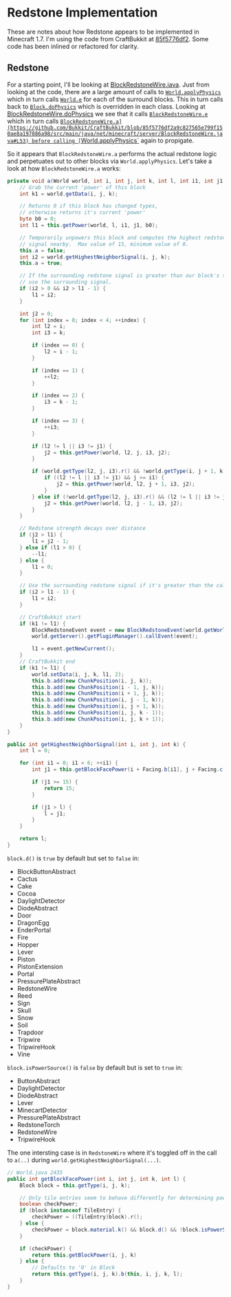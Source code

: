 Redstone Implementation
=======================

These are notes about how Redstone appears to be implemented in Minecraft 1.7.  I'm using the code from CraftBukkit at [85f5776df2](https://github.com/Bukkit/CraftBukkit/tree/85f5776df2a9c827565e799f150ae8a197086a98).  Some code has been inlined or refactored for clarity.

Redstone
--------

For a starting point, I'll be looking at [BlockRedstoneWire.java](https://github.com/Bukkit/CraftBukkit/blob/85f5776df2a9c827565e799f150ae8a197086a98/src/main/java/net/minecraft/server/BlockRedstoneWire.java).
Just from looking at the code, there are a large amount of calls to [`World.applyPhysics`](https://github.com/Bukkit/CraftBukkit/blob/85f5776df2a9c827565e799f150ae8a197086a98/src/main/java/net/minecraft/server/World.java#L434) which in turn calls [`World.e`](https://github.com/Bukkit/CraftBukkit/blob/85f5776df2a9c827565e799f150ae8a197086a98/src/main/java/net/minecraft/server/World.java#L469) for each of the surround blocks.
This in turn calls back to [`Block.doPhysics`](https://github.com/Bukkit/CraftBukkit/blob/85f5776df2a9c827565e799f150ae8a197086a98/src/main/java/net/minecraft/server/Block.java#L430) which is overridden in each class.
Looking at [BlockRedstoneWire.doPhysics](https://github.com/Bukkit/CraftBukkit/blob/85f5776df2a9c827565e799f150ae8a197086a98/src/main/java/net/minecraft/server/BlockRedstoneWire.java#L232) we see that it calls [`BlockRedstoneWire.e`](https://github.com/Bukkit/CraftBukkit/blob/85f5776df2a9c827565e799f150ae8a197086a98/src/main/java/net/minecraft/server/BlockRedstoneWire.java#L40) which in turn calls [`BlockRedstoneWire.a](https://github.com/Bukkit/CraftBukkit/blob/85f5776df2a9c827565e799f150ae8a197086a98/src/main/java/net/minecraft/server/BlockRedstoneWire.java#L53) before calling [`World.applyPhysics`](https://github.com/Bukkit/CraftBukkit/blob/85f5776df2a9c827565e799f150ae8a197086a98/src/main/java/net/minecraft/server/BlockRedstoneWire.java#L40) again to propigate.

So it appears that `BlockRedstoneWire.a` performs the actual redstone logic and perpetuates out to other blocks via `World.applyPhysics`.  Let's take a look at how `BlockRedstoneWire.a` works:

```java
private void a(World world, int i, int j, int k, int l, int i1, int j1) {
    // Grab the current 'power' of this block
    int k1 = world.getData(i, j, k);

    // Returns 0 if this block has changed types,
    // otherwise returns it's current 'power'
    byte b0 = 0;
    int l1 = this.getPower(world, l, i1, j1, b0);

    // Temporarily unpowers this block and computes the highest redstone
    // signal nearby.  Max value of 15, minimum value of 0.
    this.a = false;
    int i2 = world.getHighestNeighborSignal(i, j, k);
    this.a = true;

    // If the surrounding redstone signal is greater than our block's signal
    // use the surrounding signal.
    if (i2 > 0 && i2 > l1 - 1) {
        l1 = i2;
    }

    int j2 = 0;
    for (int index = 0; index < 4; ++index) {
        int l2 = i;
        int i3 = k;

        if (index == 0) {
            l2 = i - 1;
        }

        if (index == 1) {
            ++l2;
        }

        if (index == 2) {
            i3 = k - 1;
        }

        if (index == 3) {
            ++i3;
        }

        if (l2 != l || i3 != j1) {
            j2 = this.getPower(world, l2, j, i3, j2);
        }

        if (world.getType(l2, j, i3).r() && !world.getType(i, j + 1, k).r()) {
            if ((l2 != l || i3 != j1) && j >= i1) {
                j2 = this.getPower(world, l2, j + 1, i3, j2);
            }
        } else if (!world.getType(l2, j, i3).r() && (l2 != l || i3 != j1) && j <= i1) {
            j2 = this.getPower(world, l2, j - 1, i3, j2);
        }
    }

    // Redstone strength decays over distance
    if (j2 > l1) {
        l1 = j2 - 1;
    } else if (l1 > 0) {
        --l1;
    } else {
        l1 = 0;
    }

    // Use the surrounding redstone signal if it's greater than the calculated signal.
    if (i2 > l1 - 1) {
        l1 = i2;
    }

    // CraftBukkit start
    if (k1 != l1) {
        BlockRedstoneEvent event = new BlockRedstoneEvent(world.getWorld().getBlockAt(i, j, k), k1, l1);
        world.getServer().getPluginManager().callEvent(event);

        l1 = event.getNewCurrent();
    }
    // CraftBukkit end
    if (k1 != l1) {
        world.setData(i, j, k, l1, 2);
        this.b.add(new ChunkPosition(i, j, k));
        this.b.add(new ChunkPosition(i - 1, j, k));
        this.b.add(new ChunkPosition(i + 1, j, k));
        this.b.add(new ChunkPosition(i, j - 1, k));
        this.b.add(new ChunkPosition(i, j + 1, k));
        this.b.add(new ChunkPosition(i, j, k - 1));
        this.b.add(new ChunkPosition(i, j, k + 1));
    }
}

public int getHighestNeighborSignal(int i, int j, int k) {
    int l = 0;

    for (int i1 = 0; i1 < 6; ++i1) {
        int j1 = this.getBlockFacePower(i + Facing.b[i1], j + Facing.c[i1], k + Facing.d[i1], i1);

        if (j1 >= 15) {
            return 15;
        }

        if (j1 > l) {
            l = j1;
        }
    }

    return l;
}
```

`block.d()` is `true` by default but set to `false` in:

* BlockButtonAbstract
* Cactus
* Cake
* Cocoa
* DaylightDetector
* DiodeAbstract
* Door
* DragonEgg
* EnderPortal
* Fire
* Hopper
* Lever
* Piston
* PistonExtension
* Portal
* PressurePlateAbstract
* RedstoneWire
* Reed
* Sign
* Skull
* Snow
* Soil
* Trapdoor
* Tripwire
* TripwireHook
* Vine

`block.isPowerSource()` is `false` by default but is set to `true` in:

* ButtonAbstract
* DaylightDetector
* DiodeAbstract
* Lever
* MinecartDetector
* PressurePlateAbstract
* RedstoneTorch
* RedstoneWire
* TripwireHook

The one intersting case is in `RedstoneWire` where it's toggled off in the call to `a(..)` during `world.getHighestNeighborSignal(...)`.

```java
// World.java 2435
public int getBlockFacePower(int i, int j, int k, int l) {
    Block block = this.getType(i, j, k);

    // Only tile entries seem to behave differently for determining power testing
    boolean checkPower;
    if (block instanceof TileEntry) {
        checkPower = ((TileEntry)block).r();
    } else {
        checkPower = block.material.k() && block.d() && !block.isPowerSource()
    }

    if (checkPower) {
        return this.getBlockPower(i, j, k)
    } else {
        // Defaults to '0' in Block
        return this.getType(i, j, k).b(this, i, j, k, l);
    }
}
```


